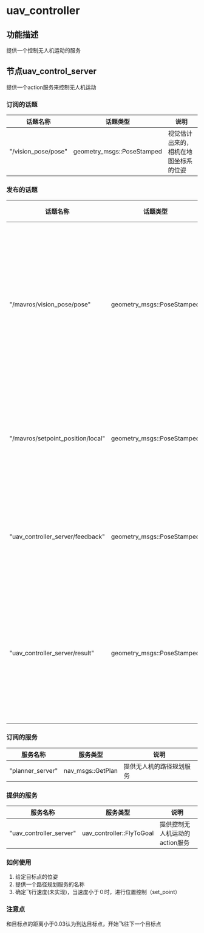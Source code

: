 uav_controller
========================

## 功能描述

提供一个控制无人机运动的服务

## 节点uav_control_server

提供一个action服务来控制无人机运动

### 订阅的话题

| 话题名称 | 话题类型 | 说明 |
|------------|------------|---------|
|"/vision_pose/pose" | geometry_msgs::PoseStamped | 视觉估计出来的，相机在地图坐标系的位姿

### 发布的话题

| 话题名称 | 话题类型 | 说明 |
|------------|------------|---------|
|"/mavros/vision_pose/pose" | geometry_msgs::PoseStamped | 发给px4飞控的,无人机在世界坐标系的位姿
|"/mavros/setpoint_position/local" | geometry_msgs::PoseStamped | 控制飞机要运动到的位姿
|"uav_controller_server/feedback" | geometry_msgs::PoseStamped | 无人机距离目标的距离
|"uav_controller_server/result" | geometry_msgs::PoseStamped | 控制结束后无人机距离目标的距离


### 订阅的服务

| 服务名称 | 服务类型 | 说明 |
|------------|------------|---------|
|"planner_server" | nav_msgs::GetPlan | 提供无人机的路径规划服务

### 提供的服务

| 服务名称 | 服务类型 | 说明 |
|------------|------------|---------|
|"uav_controller_server" | uav_controller::FlyToGoal | 提供控制无人机运动的action服务

### 如何使用

1. 给定目标点的位姿
2. 提供一个路径规划服务的名称
3. 确定飞行速度(未实现)，当速度小于０时，进行位置控制（set_point）

### 注意点
和目标点的距离小于0.03认为到达目标点，开始飞往下一个目标点